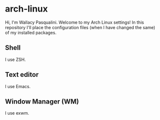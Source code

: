 # arch-linux

Hi, I'm Wallacy Pasqualini.
Welcome to my Arch Linux settings!
In this repository I'll place the configuration files (when I have changed the same) of my installed packages.

## Shell

I use ZSH.

## Text editor

I use Emacs.

## Window Manager (WM)

I use exwm.
